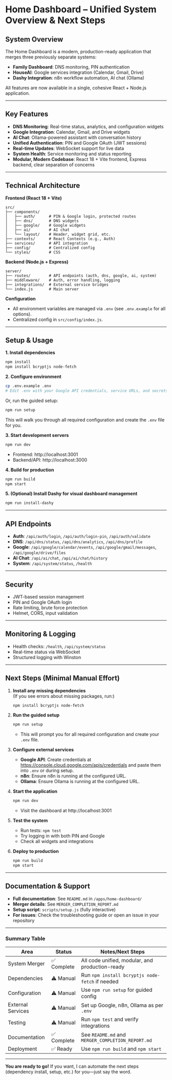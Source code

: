 # Home Dashboard – Unified System Overview & Next Steps

## System Overview

The Home Dashboard is a modern, production-ready application that merges three previously separate systems:
- **Family Dashboard**: DNS monitoring, PIN authentication
- **HouseAI**: Google services integration (Calendar, Gmail, Drive)
- **Dashy Integration**: n8n workflow automation, AI chat (Ollama)

All features are now available in a single, cohesive React + Node.js application.

---

## Key Features

- **DNS Monitoring**: Real-time status, analytics, and configuration widgets
- **Google Integration**: Calendar, Gmail, and Drive widgets
- **AI Chat**: Ollama-powered assistant with conversation history
- **Unified Authentication**: PIN and Google OAuth (JWT sessions)
- **Real-time Updates**: WebSocket support for live data
- **System Health**: Service monitoring and status reporting
- **Modular, Modern Codebase**: React 18 + Vite frontend, Express backend, clear separation of concerns

---

## Technical Architecture

**Frontend (React 18 + Vite)**
```
src/
├── components/
│   ├── auth/      # PIN & Google login, protected routes
│   ├── dns/       # DNS widgets
│   ├── google/    # Google widgets
│   ├── ai/        # AI chat
│   └── layout/    # Header, widget grid, etc.
├── contexts/      # React Contexts (e.g., Auth)
├── services/      # API integration
├── config/        # Centralized config
└── styles/        # CSS
```

**Backend (Node.js + Express)**
```
server/
├── routes/        # API endpoints (auth, dns, google, ai, system)
├── middleware/    # Auth, error handling, logging
├── integrations/  # External service bridges
└── index.js       # Main server
```

**Configuration**
- All environment variables are managed via `.env` (see `.env.example` for all options).
- Centralized config in `src/config/index.js`.

---

## Setup & Usage

**1. Install dependencies**
```bash
npm install
npm install bcryptjs node-fetch
```

**2. Configure environment**
```bash
cp .env.example .env
# Edit .env with your Google API credentials, service URLs, and secrets
```
Or, run the guided setup:
```bash
npm run setup
```
This will walk you through all required configuration and create the `.env` file for you.

**3. Start development servers**
```bash
npm run dev
```
- Frontend: http://localhost:3001
- Backend/API: http://localhost:3000

**4. Build for production**
```bash
npm run build
npm start
```

**5. (Optional) Install Dashy for visual dashboard management**
```bash
npm run install-dashy
```

---

## API Endpoints

- **Auth**: `/api/auth/login`, `/api/auth/login-pin`, `/api/auth/validate`
- **DNS**: `/api/dns/status`, `/api/dns/analytics`, `/api/dns/profile`
- **Google**: `/api/google/calendar/events`, `/api/google/gmail/messages`, `/api/google/drive/files`
- **AI Chat**: `/api/ai/chat`, `/api/ai/chat/history`
- **System**: `/api/system/status`, `/health`

---

## Security

- JWT-based session management
- PIN and Google OAuth login
- Rate limiting, brute force protection
- Helmet, CORS, input validation

---

## Monitoring & Logging

- Health checks: `/health`, `/api/system/status`
- Real-time status via WebSocket
- Structured logging with Winston

---

## Next Steps (Minimal Manual Effort)

1. **Install any missing dependencies**  
   (If you see errors about missing packages, run:)
   ```bash
   npm install bcryptjs node-fetch
   ```

2. **Run the guided setup**  
   ```bash
   npm run setup
   ```
   - This will prompt you for all required configuration and create your `.env` file.

3. **Configure external services**  
   - **Google API**: Create credentials at https://console.cloud.google.com/apis/credentials and paste them into `.env` or during setup.
   - **n8n**: Ensure n8n is running at the configured URL.
   - **Ollama**: Ensure Ollama is running at the configured URL.

4. **Start the application**  
   ```bash
   npm run dev
   ```
   - Visit the dashboard at http://localhost:3001

5. **Test the system**  
   - Run tests: `npm test`
   - Try logging in with both PIN and Google
   - Check all widgets and integrations

6. **Deploy to production**  
   ```bash
   npm run build
   npm start
   ```

---

## Documentation & Support

- **Full documentation**: See `README.md` in `/apps/home-dashboard/`
- **Merger details**: See `MERGER_COMPLETION_REPORT.md`
- **Setup script**: `scripts/setup.js` (fully interactive)
- **For issues**: Check the troubleshooting guide or open an issue in your repository

---

### Summary Table

| Area                | Status         | Notes/Next Steps                                  |
|---------------------|---------------|---------------------------------------------------|
| System Merger       | ✅ Complete    | All code unified, modular, and production-ready   |
| Dependencies        | ⚠️ Manual     | Run `npm install bcryptjs node-fetch` if needed   |
| Configuration       | ⚠️ Manual     | Use `npm run setup` for guided config             |
| External Services   | ⚠️ Manual     | Set up Google, n8n, Ollama as per `.env`          |
| Testing             | ⚠️ Manual     | Run `npm test` and verify integrations            |
| Documentation       | ✅ Complete    | See `README.md` and `MERGER_COMPLETION_REPORT.md` |
| Deployment          | ✅ Ready       | Use `npm run build` and `npm start`               |

---

**You are ready to go!**
If you want, I can automate the next steps (dependency install, setup, etc.) for you—just say the word. 